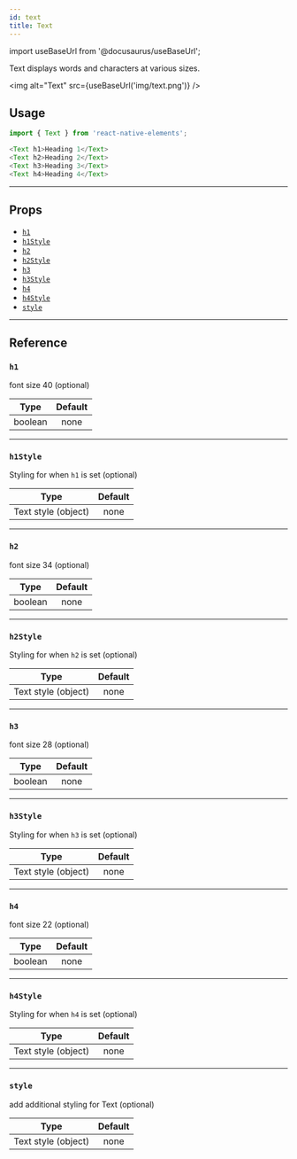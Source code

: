 ```yaml
---
id: text
title: Text
---
```


import useBaseUrl from '@docusaurus/useBaseUrl';

Text displays words and characters at various sizes.

<img alt="Text" src={useBaseUrl('img/text.png')} />

## Usage

```js
import { Text } from 'react-native-elements';

<Text h1>Heading 1</Text>
<Text h2>Heading 2</Text>
<Text h3>Heading 3</Text>
<Text h4>Heading 4</Text>
```

---

## Props

- [`h1`](#h1)
- [`h1Style`](#h1style)
- [`h2`](#h2)
- [`h2Style`](#h2style)
- [`h3`](#h3)
- [`h3Style`](#h3style)
- [`h4`](#h4)
- [`h4Style`](#h4style)
- [`style`](#style)

---

## Reference

### `h1`

font size 40 (optional)

|  Type   | Default |
| :-----: | :-----: |
| boolean |  none   |

---

### `h1Style`

Styling for when `h1` is set (optional)

|        Type         | Default |
| :-----------------: | :-----: |
| Text style (object) |  none   |

---

### `h2`

font size 34 (optional)

|  Type   | Default |
| :-----: | :-----: |
| boolean |  none   |

---

### `h2Style`

Styling for when `h2` is set (optional)

|        Type         | Default |
| :-----------------: | :-----: |
| Text style (object) |  none   |

---

### `h3`

font size 28 (optional)

|  Type   | Default |
| :-----: | :-----: |
| boolean |  none   |

---

### `h3Style`

Styling for when `h3` is set (optional)

|        Type         | Default |
| :-----------------: | :-----: |
| Text style (object) |  none   |

---

### `h4`

font size 22 (optional)

|  Type   | Default |
| :-----: | :-----: |
| boolean |  none   |

---

### `h4Style`

Styling for when `h4` is set (optional)

|        Type         | Default |
| :-----------------: | :-----: |
| Text style (object) |  none   |

---

### `style`

add additional styling for Text (optional)

|        Type         | Default |
| :-----------------: | :-----: |
| Text style (object) |  none   |
